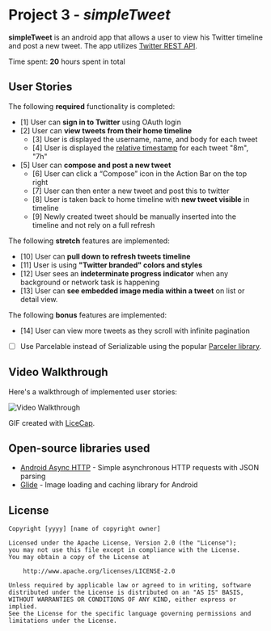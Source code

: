 # Project 3 - *simpleTweet*

**simpleTweet** is an android app that allows a user to view his Twitter timeline and post a new tweet. The app utilizes [Twitter REST API](https://dev.twitter.com/rest/public).

Time spent: **20** hours spent in total

## User Stories

The following **required** functionality is completed:

* [1]	User can **sign in to Twitter** using OAuth login
* [2]	User can **view tweets from their home timeline**
  * [3] User is displayed the username, name, and body for each tweet
  * [4] User is displayed the [relative timestamp](https://gist.github.com/nesquena/f786232f5ef72f6e10a7) for each tweet "8m", "7h"
* [5] User can **compose and post a new tweet**
  * [6] User can click a “Compose” icon in the Action Bar on the top right
  * [7] User can then enter a new tweet and post this to twitter
  * [8] User is taken back to home timeline with **new tweet visible** in timeline
  * [9] Newly created tweet should be manually inserted into the timeline and not rely on a full refresh

The following **stretch** features are implemented:

* [10] User can **pull down to refresh tweets timeline**
* [11] User is using **"Twitter branded" colors and styles**
* [12] User sees an **indeterminate progress indicator** when any background or network task is happening
* [13] User can **see embedded image media within a tweet** on list or detail view.

The following **bonus** features are implemented:

* [14] User can view more tweets as they scroll with infinite pagination
* [ ] Use Parcelable instead of Serializable using the popular [Parceler library](http://guides.codepath.org/android/Using-Parceler).


## Video Walkthrough

Here's a walkthrough of implemented user stories:

<img src='http://i.imgur.com/link/to/your/gif/file.gif' title='Video Walkthrough' width='' alt='Video Walkthrough' />

GIF created with [LiceCap](http://www.cockos.com/licecap/).


## Open-source libraries used

- [Android Async HTTP](https://github.com/loopj/android-async-http) - Simple asynchronous HTTP requests with JSON parsing
- [Glide](https://github.com/bumptech/glide) - Image loading and caching library for Android

## License

    Copyright [yyyy] [name of copyright owner]

    Licensed under the Apache License, Version 2.0 (the "License");
    you may not use this file except in compliance with the License.
    You may obtain a copy of the License at

        http://www.apache.org/licenses/LICENSE-2.0

    Unless required by applicable law or agreed to in writing, software
    distributed under the License is distributed on an "AS IS" BASIS,
    WITHOUT WARRANTIES OR CONDITIONS OF ANY KIND, either express or implied.
    See the License for the specific language governing permissions and
    limitations under the License.
